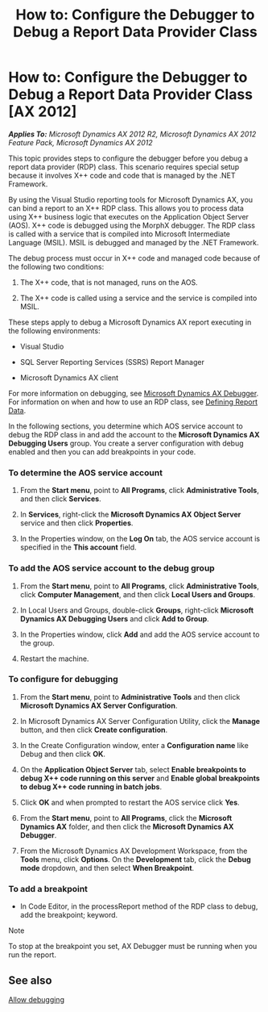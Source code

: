 ﻿---
title: 'How to: Configure the Debugger to Debug a Report Data Provider Class'
TOCTitle: 'How to: Configure the Debugger to Debug a Report Data Provider Class'
ms:assetid: a23beaa6-82b8-43e3-be02-958141b5c4f0
ms:mtpsurl: https://technet.microsoft.com/en-us/library/Gg724081(v=AX.60)
ms:contentKeyID: 35133438
ms.date: 04/17/2013
mtps_version: v=AX.60
---

# How to: Configure the Debugger to Debug a Report Data Provider Class [AX 2012]


_**Applies To:** Microsoft Dynamics AX 2012 R2, Microsoft Dynamics AX 2012 Feature Pack, Microsoft Dynamics AX 2012_

This topic provides steps to configure the debugger before you debug a report data provider (RDP) class. This scenario requires special setup because it involves X++ code and code that is managed by the .NET Framework.

By using the Visual Studio reporting tools for Microsoft Dynamics AX, you can bind a report to an X++ RDP class. This allows you to process data using X++ business logic that executes on the Application Object Server (AOS). X++ code is debugged using the MorphX debugger. The RDP class is called with a service that is compiled into Microsoft Intermediate Language (MSIL). MSIL is debugged and managed by the .NET Framework.

The debug process must occur in X++ code and managed code because of the following two conditions:

1.  The X++ code, that is not managed, runs on the AOS.

2.  The X++ code is called using a service and the service is compiled into MSIL.

These steps apply to debug a Microsoft Dynamics AX report executing in the following environments:

  - Visual Studio

  - SQL Server Reporting Services (SSRS) Report Manager

  - Microsoft Dynamics AX client

For more information on debugging, see [Microsoft Dynamics AX Debugger](https://technet.microsoft.com/en-us/library/aa569668\(v=ax.60\)). For information on when and how to use an RDP class, see [Defining Report Data](defining-report-data.md).

In the following sections, you determine which AOS service account to debug the RDP class in and add the account to the **Microsoft Dynamics AX Debugging Users** group. You create a server configuration with debug enabled and then you can add breakpoints in your code.

### To determine the AOS service account

1.  From the **Start menu**, point to **All Programs**, click **Administrative Tools**, and then click **Services**.

2.  In **Services**, right-click the **Microsoft Dynamics AX Object Server** service and then click **Properties**.

3.  In the Properties window, on the **Log On** tab, the AOS service account is specified in the **This account** field.

### To add the AOS service account to the debug group

1.  From the **Start menu**, point to **All Programs**, click **Administrative Tools**, click **Computer Management**, and then click **Local Users and Groups**.

2.  In Local Users and Groups, double-click **Groups**, right-click **Microsoft Dynamics AX Debugging Users** and click **Add to Group**.

3.  In the Properties window, click **Add** and add the AOS service account to the group.

4.  Restart the machine.

### To configure for debugging

1.  From the **Start menu**, point to **Administrative Tools** and then click **Microsoft Dynamics AX Server Configuration**.

2.  In Microsoft Dynamics AX Server Configuration Utility, click the **Manage** button, and then click **Create configuration**.

3.  In the Create Configuration window, enter a **Configuration name** like Debug and then click **OK**.

4.  On the **Application Object Server** tab, select **Enable breakpoints to debug X++ code running on this server** and **Enable global breakpoints to debug X++ code running in batch jobs**.

5.  Click **OK** and when prompted to restart the AOS service click **Yes**.

6.  From the **Start menu**, point to **All Programs**, click the **Microsoft Dynamics AX** folder, and then click the **Microsoft Dynamics AX Debugger**.

7.  From the Microsoft Dynamics AX Development Workspace, from the **Tools** menu, click **Options**. On the **Development** tab, click the **Debug mode** dropdown, and then select **When Breakpoint**.

### To add a breakpoint

  - In Code Editor, in the processReport method of the RDP class to debug, add the breakpoint; keyword.


> [!NOTE]
> <P>To stop at the breakpoint you set, AX Debugger must be running when you run the report.</P>



## See also

[Allow debugging](allow-debugging.md)

